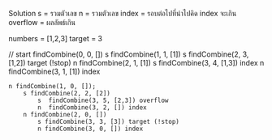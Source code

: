 Solution
s = รวมตัวเลข
n = รวมตัวเลข
index = รอบต่อไปที่นำไปคิด index จะเกิน
overflow = ผลลัพธ์เกิน

numbers = [1,2,3]
target = 3

// start
findCombine(0, 0, [])
s findCombine(1, 1, [1])
s findCombine(2, 3, [1,2]) target (!stop)
n findCombine(2, 1, [1])
s findCombine(3, 4, [1,3]) index
n findCombine(3, 1, [1]) index

    n findCombine(1, 0, []);
        s findCombine(2, 2, [2])
            s  findCombine(3, 5, [2,3]) overflow
            n  findCombine(3, 2, []) index
        n findCombine(2, 0, [])
            s findCombine(3, 3, [3]) target (!stop)
            n findCombine(3, 0, []) index

